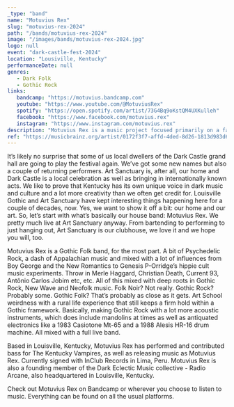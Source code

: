 ```yaml
---
_type: "band"
name: "Motuvius Rex"
slug: "motuvius-rex-2024"
path: "/bands/motuvius-rex-2024"
image: "/images/bands/motuvius-rex-2024.jpg"
logo: null
event: "dark-castle-fest-2024"
location: "Lousiville, Kentucky"
performanceDate: null
genres:
   - Dark Folk
   - Gothic Rock
links:
   bandcamp: "https://motuvius.bandcamp.com"
   youtube: "https://www.youtube.com/@MotuviusRex"
   spotify: "https://open.spotify.com/artist/73G4Bq9oKstQM4UXKulleh"
   facebook: "https://www.facebook.com/motuvius.rex"
   instagram: "https://www.instagram.com/motuvius.rex"
description: "Motuvius Rex is a music project focused primarily on a fairly traditional Gothic sound with roots in Dark Folk and New Wave."
ref: "https://musicbrainz.org/artist/0172f3f7-affd-4ded-8d26-1813d983d6a6"
---
```


It’s likely no surprise that some of us local dwellers of the Dark Castle grand hall are going to play the festival again. We’ve got some new names but also a couple of returning performers. Art Sanctuary is, after all, our home and Dark Castle is a local celebration as well as bringing in internationally known acts.
We like to prove that Kentucky has its own unique voice in dark music and culture and a lot more creativity than we often get credit for. Louisville Gothic and Art Sanctuary have kept interesting things happening here for a couple of decades, now.
Yes, we want to show it off a bit: our home and our art.
So, let’s start with what’s basically our house band: Motuvius Rex. We pretty much live at Art Sanctuary anyway. From bartending to performing to just hanging out, Art Sanctuary is our clubhouse, we love it and we hope you will, too.

Motuvius Rex is a Gothic Folk band, for the most part. A bit of Psychedelic Rock, a dash of Appalachian music and mixed with a lot of influences from Boy George and the New Romantics to Genesis P-Orridge’s hippie cult music experiments. Throw in Merle Haggard, Christian Death, Current 93, Antônio Carlos Jobim etc, etc. All of this mixed with deep roots in Gothic Rock, New Wave and Neofolk music. Folk Noir? Not really. Gothic Rock? Probably some. Gothic Folk? That’s probably as close as it gets.
Art School weirdness with a rural life experience that still keeps a firm hold within a Gothic framework.
Basically, making Gothic Rock with a lot more acoustic instruments, which does include mandolins at times as well as antiquated electronics like a 1983 Casiotone Mt-65 and a 1988 Alesis HR-16 drum machine. All mixed with a full live band.

Based in Louisville, Kentucky, Motuvius Rex has performed and contributed bass for The Kentucky Vampires, as well as releasing music as Motuvius Rex. Currently signed with InClub Records in Lima, Peru. Motuvius Rex is also a founding member of the Dark Eclectic Music collective - Radio Arcane, also headquartered in Louisville, Kentucky.

Check out Motuvius Rex on Bandcamp or wherever you choose to listen to music.
Everything can be found on all the usual platforms.
